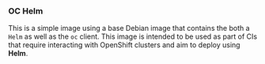 ### OC Helm

This is a simple image using a base Debian image that contains the both a `Helm` as well as the `oc` client. This image
is intended to be used as part of CIs that require interacting with OpenShift clusters and aim to deploy using **Helm**.

